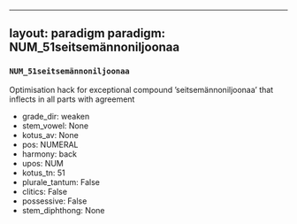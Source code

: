 
---
layout: paradigm
paradigm: NUM_51seitsemännoniljoonaa
---
### ` NUM_51seitsemännoniljoonaa `

Optimisation hack for exceptional compound ’seitsemännoniljoonaa’ that inflects in all parts with agreement
* grade_dir: weaken
* stem_vowel: None
* kotus_av: None
* pos: NUMERAL
* harmony: back
* upos: NUM
* kotus_tn: 51
* plurale_tantum: False
* clitics: False
* possessive: False
* stem_diphthong: None
